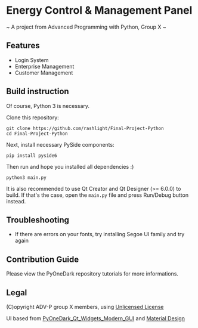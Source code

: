 # Energy Control & Management Panel
~ A project from Advanced Programming with Python, Group X ~

## Features
 - Login System
 - Enterprise Management
 - Customer Management
 
## Build instruction

Of course, Python 3 is necessary.

Clone this repository:
```
git clone https://github.com/rashlight/Final-Project-Python
cd Final-Project-Python
```

Next, install necessary PySide components:
``` 
pip install pyside6 
```

Then run and hope you installed all dependencies :)
```
python3 main.py
```

It is also recommended to use Qt Creator and Qt Designer (>= 6.0.0) to build. 
If that's the case, open the ```main.py``` file and press Run/Debug button instead.

## Troubleshooting

 - If there are errors on your fonts, try installing Segoe UI family and try again

## Contribution Guide

Please view the PyOneDark repository tutorials for more informations.

## Legal

(C)opyright ADV-P group X members, using [Unlicensed License](https://unlicense.org/)

UI based from [PyOneDark_Qt_Widgets_Modern_GUI](https://github.com/Wanderson-Magalhaes/PyOneDark_Qt_Widgets_Modern_GUI) and [Material Design](https://material.io)